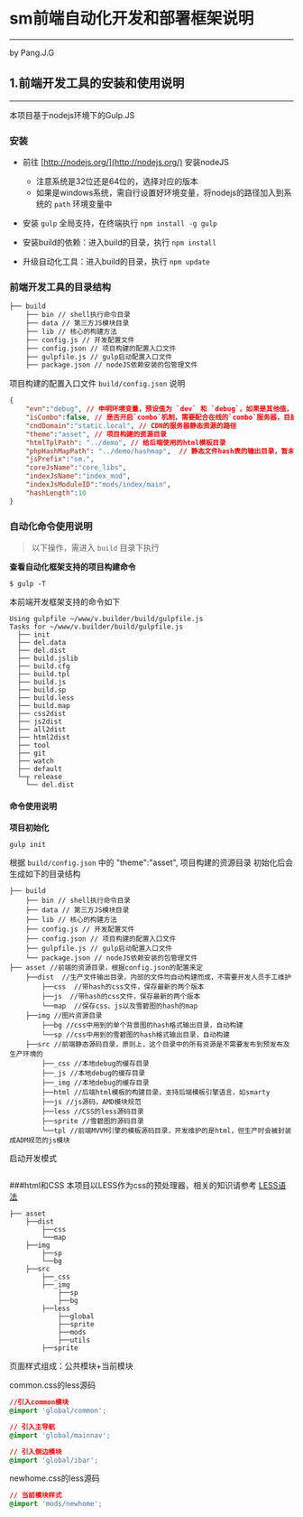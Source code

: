 # sm前端自动化开发和部署框架说明
--------------------------
by Pang.J.G


## 1.前端开发工具的安装和使用说明
----------------------

本项目基于nodejs环境下的Gulp.JS


### 安装

* 前往 [http://nodejs.org/](http://nodejs.org/) 安装nodeJS
   - 注意系统是32位还是64位的，选择对应的版本
   - 如果是windows系统，需自行设置好环境变量，将nodejs的路径加入到系统的 `path` 环境变量中

* 安装 `gulp` 全局支持，在终端执行 `npm install -g gulp`

* 安装build的依赖：进入build的目录，执行 `npm install`

* 升级自动化工具：进入build的目录，执行 `npm update`



### 前端开发工具的目录结构
```html
├── build
    ├── bin // shell执行命令目录
    ├── data // 第三方JS模块目录
    ├── lib // 核心的构建方法 
    ├── config.js // 开发配置文件
    ├── config.json // 项目构建的配置入口文件
    ├── gulpfile.js // gulp启动配置入口文件
    ├── package.json // nodeJS依赖安装的包管理文件
```

项目构建的配置入口文件 `build/config.json` 说明
```json
{
    "evn":"debug", // 申明环境变量，预设值为 `dev` 和 `debug`，如果是其他值，则为`release`
    "isCombo":false, // 是否开启`combo`机制，需要配合在线的`combo`服务器，目前此值暂未使用
    "cndDomain":"static.local", // CDN的服务器静态资源的路径
    "theme":"asset", // 项目构建的资源目录
    "htmlTplPath": "../demo", // 给后端使用的html模板目录
    "phpHashMapPath": "../demo/hashmap",  // 静态文件hash表的输出目录，暂未使用
    "jsPrefix":"sm.",
    "coreJsName":"core_libs",
    "indexJsName":"index_mod",
    "indexJsModuleID":"mods/index/main",
    "hashLength":10
}
```


### 自动化命令使用说明

> 以下操作，需进入 `build` 目录下执行

**查看自动化框架支持的项目构建命令**
```
$ gulp -T
```

本前端开发框架支持的命令如下
```log
Using gulpfile ~/www/v.builder/build/gulpfile.js
Tasks for ~/www/v.builder/build/gulpfile.js
  ├── init
  ├── del.data
  ├── del.dist
  ├── build.jslib
  ├── build.cfg
  ├── build.tpl
  ├── build.js
  ├── build.sp
  ├── build.less
  ├── build.map
  ├── css2dist
  ├── js2dist
  ├── all2dist
  ├── html2dist
  ├── tool
  ├── git
  ├── watch
  ├── default
  └─┬ release
    └── del.dist
```

#### **命令使用说明**

**项目初始化**
```
gulp init
```

根据 `build/config.json` 中的 "theme":"asset", 项目构建的资源目录
初始化后会生成如下的目录结构
```
├── build
    ├── bin // shell执行命令目录
    ├── data // 第三方JS模块目录
    ├── lib // 核心的构建方法 
    ├── config.js // 开发配置文件
    ├── config.json // 项目构建的配置入口文件
    ├── gulpfile.js // gulp启动配置入口文件
    └── package.json // nodeJS依赖安装的包管理文件
├── asset //前端的资源目录，根据config.json的配置来定
    ├──dist  //生产文件输出目录，内部的文件均自动构建而成，不需要开发人员手工维护
        ├──css  //带hash的css文件，保存最新的两个版本
        ├──js  //带hash的css文件，保存最新的两个版本
        └──map  //保存css、js以及雪碧图的hash的map
    ├──img //图片资源目录
        ├──bg //css中用到的单个背景图的hash格式输出目录，自动构建
        └──sp //css中用到的雪碧图的hash格式输出目录，自动构建
    ├──src //前端静态源码目录，原则上，这个目录中的所有资源是不需要发布到预发布及生产环境的
        ├──_css //本地debug的缓存目录
        ├──_js //本地debug的缓存目录
        ├──_img //本地debug的缓存目录
        ├──html //后端html模板的构建目录，支持后端模板引擎语言，如smarty
        ├──js //js源码，AMD模块规范
        ├──less //CSS的less源码目录
        ├──sprite //雪碧图的源码目录
        └──tpl //前端MVVM引擎的模板源码目录，开发维护的是html，但生产时会被封装成ADM规范的js模块

```

启动开发模式
```

```

###html和CSS
本项目以LESS作为css的预处理器，相关的知识请参考 [LESS语法](http://www.bootcss.com/p/lesscss/)
```
├── asset
    ├──dist
        ├──css
        └──map
    ├──img
        ├──sp
        └──bg
    ├──src
        ├──_css
        ├──_img
            ├──sp
            ├──bg
        ├──less
            ├──global
            ├──sprite
            ├──mods
            ├──utils
        ├──sprite
```

页面样式组成：公共模块+当前模块

common.css的less源码
```css
//引入common模块
@import 'global/common';

// 引入主导航
@import 'global/mainnav';

// 引入侧边模块
@import 'global/ibar';

```

newhome.css的less源码
```css
// 当前模块样式
@import 'mods/newhome';
```

